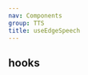 ```yaml
---
nav: Components
group: TTS
title: useEdgeSpeech
---
```


## hooks

<code src="./demos/EdgeSpeech.tsx" nopadding></code>
